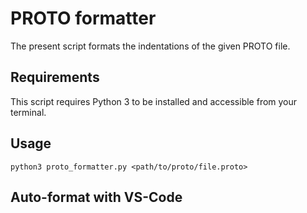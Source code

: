 # PROTO formatter

The present script formats the indentations of the given PROTO file.

## Requirements

This script requires Python 3 to be installed and accessible from your terminal.

## Usage

```shell
python3 proto_formatter.py <path/to/proto/file.proto>
```

## Auto-format with VS-Code
